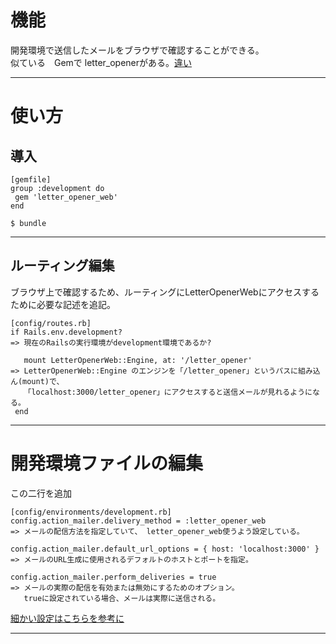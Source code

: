 # 機能
開発環境で送信したメールをブラウザで確認することができる。    
似ている　Gemで letter_openerがある。[違い](https://rubyandrails.hatenablog.com/entry/letter_opener_web)    
***

# 使い方
## 導入
~~~
[gemfile]
group :development do
 gem 'letter_opener_web'
end

$ bundle
~~~
***

## ルーティング編集
ブラウザ上で確認するため、ルーティングにLetterOpenerWebにアクセスするために必要な記述を追記。
~~~
[config/routes.rb]
if Rails.env.development?
=> 現在のRailsの実行環境がdevelopment環境であるか?

   mount LetterOpenerWeb::Engine, at: '/letter_opener'
=> LetterOpenerWeb::Engine のエンジンを「/letter_opener」というパスに組み込ん(mount)で、
   「localhost:3000/letter_opener」にアクセスすると送信メールが見れるようになる。
 end
~~~
***

# 開発環境ファイルの編集
この二行を追加
~~~
[config/environments/development.rb]
config.action_mailer.delivery_method = :letter_opener_web
=> メールの配信方法を指定していて、 letter_opener_web使うよう設定している。

config.action_mailer.default_url_options = { host: 'localhost:3000' }
=> メールのURL生成に使用されるデフォルトのホストとポートを指定。

config.action_mailer.perform_deliveries = true
=> メールの実際の配信を有効または無効にするためのオプション。
   trueに設定されている場合、メールは実際に送信される。
~~~
[細かい設定はこちらを参考に](https://railsguides.jp/configuring.html#action-mailer%E3%82%92%E8%A8%AD%E5%AE%9A%E3%81%99%E3%82%8B)
***

